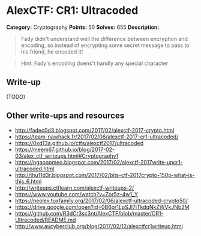 # AlexCTF: CR1: Ultracoded

**Category:** Cryptography
**Points:** 50
**Solves:** 655
**Description:**

> Fady didn't understand well the difference between encryption and encoding,
> so instead of encrypting some secret message to pass to his friend, he
> encoded it!

> Hint: Fady's encoding doens't handly any special character

## Write-up

(TODO)

## Other write-ups and resources

 * http://fadec0d3.blogspot.com/2017/02/alexctf-2017-crypto.html
 * https://team-nawhack.fr/2017/02/06/alexctf-2017-cr1-ultracoded/
 * https://0xd13a.github.io/ctfs/alexctf2017/ultracoded
 * https://meem67.github.io/blog/2017-02-03/alex_ctf_writeups.html#Cryptography1
 * https://ngaoopmeo.blogspot.com/2017/02/alexctf-2017write-upcr1-ultracoded.html
 * http://thu11d3r.blogspot.com/2017/02/bits-ctf-2017crypto-150p-what-is-this_6.html
 * http://writeups.ctflearn.com/alexctf-writeups-2/
 * https://www.youtube.com/watch?v=Zor5z-4w1_Y
 * https://neolex.tuxfamily.org/2017/02/06/alexctf-ultracoded-crypto50/
 * https://drive.google.com/open?id=0B6pr1LpSJl7iTkdqNkZWVkJNb2M
 * https://github.com/R3dCr3sc3nt/AlexCTF/blob/master/CR1-Ultracoded/README.md
 * http://www.aucyberclub.org/blog/2017/02/12/alexctfcr1writeup.html
